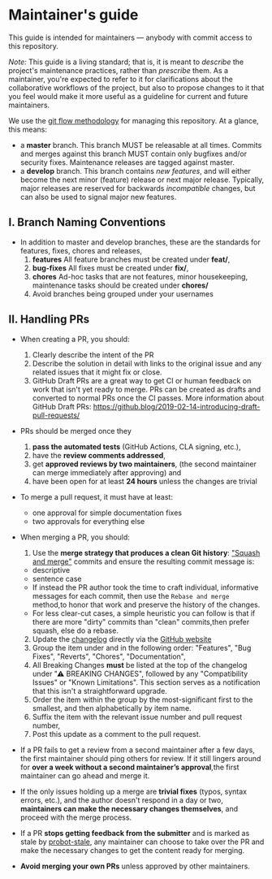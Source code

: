 # Maintainer's guide

This guide is intended for maintainers — anybody with commit access to this repository.

*Note:* This guide is a living standard;
that is, it is meant to *describe* the project's maintenance practices,
rather than *prescribe* them.
As a maintainer, you're expected to refer to it for clarifications
about the collaborative workflows of the project,
but also to propose changes to it
that you feel would make it more useful
as a guideline for current and future maintainers.

We use the [git flow methodology](http://nvie.com/posts/a-successful-git-branching-model/) for
managing this repository. At a glance, this means:

- a **master** branch. This branch MUST be releasable at all times. Commits and merges against
  this branch MUST contain only bugfixes and/or security fixes. Maintenance releases are tagged
  against master.
- a **develop** branch. This branch contains *new features*, and will either become the next minor
  (feature) release or next major release. Typically, major releases are reserved for backwards
  *incompatible* changes, but can also be used to signal major new features.

## I. Branch Naming Conventions

- In addition to master and develop branches, these are the standards for features, fixes, chores and releases, 
  1. **features** All feature branches must be created under **feat/**,
  2. **bug-fixes** All fixes must be created under **fix/**,
  3. **chores** Ad-hoc tasks that are not features, minor housekeeping, maintenance tasks should be created under **chores/**
  4. Avoid branches being grouped under your usernames
  
## II. Handling PRs

- When creating a PR, you should:
  1. Clearly describe the intent of the PR 
  2. Describe the solution in detail with links to the original issue and any related issues that it might fix or close. 
  3. GitHub Draft PRs are a great way to get CI or human feedback on work that isn't yet ready to merge. PRs can be created as drafts and converted to normal PRs once the CI passes. More information about GitHub Draft PRs: https://github.blog/2019-02-14-introducing-draft-pull-requests/
  

- PRs should be merged once they
  1.  **pass the automated tests** (GitHub Actions, CLA signing, etc.),
  2.  have the **review comments addressed**,
  3.  get **approved reviews by two maintainers**, (the second maintainer can merge immediately after approving) and
  4.  have been open for at least **24 hours** unless the changes are trivial

- To merge a pull request, it must have at least:

  - one approval for simple documentation fixes
  - two approvals for everything else

- When merging a PR, you should:

  1. Use the **merge strategy that produces a clean Git history**: ["Squash and merge"](https://help.github.com/en/github/collaborating-with-issues-and-pull-requests/about-pull-request-merges#squash-and-merge-your-pull-request-commits) commits and ensure the resulting commit message is:
    - descriptive
    - sentence case
    - If instead the PR author took the time to craft individual, informative messages for each commit, then use the `Rebase and merge` method,to honor that work and preserve the history of the changes.
    - For less clear-cut cases, a simple heuristic you can follow is that if there are more "dirty" commits than "clean" commits,then prefer squash, else do a rebase.

  2. Update the [changelog](https://github.com/hirosystems/stacks-blockchain-api/blob/master/CHANGELOG.md) directly via the [GitHub website](https://github.com/stylelint/stylelint/edit/master/CHANGELOG.mdhttps://github.com/hirosystems/stacks-blockchain-api/edit/master/CHANGELOG.md)
    1. Group the item under and in the following order: "Features", "Bug Fixes", "Reverts", "Chores", "Documentation", 
    2. All Breaking Changes **must** be listed at the top of the changelog under "⚠ BREAKING CHANGES", followed by any "Compatibility Issues" or "Known Limitations". This section serves as a notification that this isn't a straightforward upgrade.
    3. Order the item within the group by the most-significant first to the smallest, and then alphabetically by item name.
    4. Suffix the item with the relevant issue number and pull request number, 
  3. Post this update as a comment to the pull request.
  

- If a PR fails to get a review from a second maintainer after a few days, the first maintainer should ping others for review. If it still lingers around for **over a week without a second maintainer’s approval**,the first maintainer can go ahead and merge it.

- If the only issues holding up a merge are **trivial fixes**
  (typos, syntax errors, etc.), and the author doesn't respond in a day or two,
  **maintainers can make the necessary changes themselves**,
  and proceed with the merge process.

- If a PR **stops getting feedback from the submitter** and is marked as stale
  by [probot-stale](../.github/workflows/stale.yml),
  any maintainer can choose to take over the PR
  and make the necessary changes to get the content ready for merging.

- **Avoid merging your own PRs** unless approved by other maintainers.
